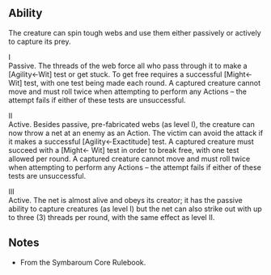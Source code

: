 ## Ability
The creature can spin tough webs and use them either passively or actively to capture its prey.

I<br>Passive. The threads of the web force all who pass through it to make a \[Agility←Wit\] test or get stuck. To get free requires a successful \[Might← Wit\] test, with one test being made each round. A captured creature cannot move and must roll twice when attempting to perform any Actions – the attempt fails if either of these tests are unsuccessful.

II<br>Active. Besides passive, pre-fabricated webs (as level I), the creature can now throw a net at an enemy as an Action. The victim can avoid the attack if it makes a successful \[Agility←Exactitude\] test. A captured creature must succeed with a \[Might← Wit\] test in order to break free, with one test allowed per round. A captured creature cannot move and must roll twice when attempting to perform any Actions – the attempt fails if either of these tests are unsuccessful.

III<br>Active. The net is almost alive and obeys its creator; it has the passive ability to capture creatures (as level I) but the net can also strike out with up to three (3) threads per round, with the same effect as level II.
## Notes
* From the Symbaroum Core Rulebook.